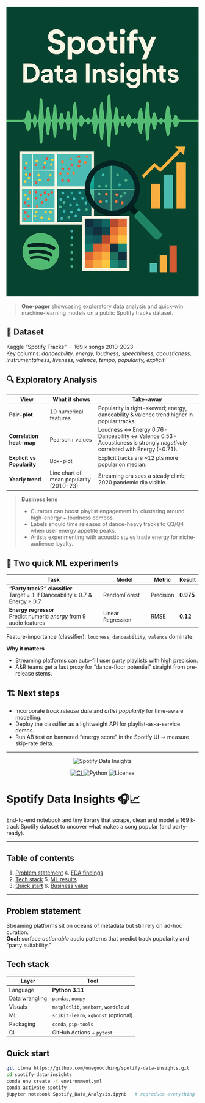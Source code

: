 ![Spotify Data Insights](assets/spotify-data-banner.png)

> **One-pager** showcasing exploratory data analysis and quick-win machine-learning models on a public Spotify tracks dataset.

## 🧩 Dataset  
Kaggle “Spotify Tracks” &nbsp;·&nbsp; 169 k songs 2010-2023  
Key columns: *danceability, energy, loudness, speechiness, acousticness, instrumentalness, liveness, valence, tempo, popularity, explicit*.

## 🔍 Exploratory Analysis  

| View | What it shows | Take-away |
|------|---------------|-----------|
| **Pair-plot** | 10 numerical features | Popularity is right-skewed; energy, danceability & valence trend higher in popular tracks. |
| **Correlation heat-map** | Pearson r values | Loudness ↔ Energy  0.76   ·   Danceability ↔ Valence  0.53   ·   Acousticness is strongly *negatively* correlated with Energy (-0.71). |
| **Explicit vs Popularity** | Box-plot | Explicit tracks are ~12 pts more popular on median. |
| **Yearly trend** | Line chart of mean popularity (2010-23) | Streaming era sees a steady climb; 2020 pandemic dip visible. |

> **Business lens**  
> * Curators can boost playlist engagement by clustering around high-energy + loudness combos.  
> * Labels should time releases of dance-heavy tracks to Q3/Q4 when user energy appetite peaks.  
> * Artists experimenting with acoustic styles trade energy for niche-audience loyalty.

## 🎯 Two quick ML experiments  

| Task | Model | Metric | Result |
|------|-------|--------|--------|
| **“Party track?” classifier** <br> Target = 1 if Danceability ≥ 0.7 & Energy ≥ 0.7 | RandomForest | Precision | **0.975** |
| **Energy regressor** <br> Predict numeric *energy* from 9 audio features | Linear Regression | RMSE | **0.12** |

Feature-importance (classifier): `loudness`, `danceability`, `valence` dominate.

**Why it matters**

* Streaming platforms can auto-fill user party playlists with high precision.  
* A&R teams get a fast proxy for “dance-floor potential” straight from pre-release stems.

## 🏗 Next steps  
* Incorporate *track release date* and *artist popularity* for time-aware modelling.  
* Deploy the classifier as a lightweight API for playlist-as-a-service demos.  
* Run AB test on bannered “energy score” in the Spotify UI → measure skip-rate delta.

---

<p align="center">
  <img src="docs/assets/spotify-data-banner.png" width="650" alt="Spotify Data Insights">
</p>

<p align="center">
  <a href="https://github.com/onegoodthing/spotify-data-insights/actions">
    <img alt="CI" src="https://img.shields.io/github/actions/workflow/status/onegoodthing/spotify-data-insights/tests.yml?label=tests">
  </a>
  <img alt="Python" src="https://img.shields.io/badge/python-3.11-blue">
  <img alt="License" src="https://img.shields.io/github/license/onegoodthing/spotify-data-insights">
</p>

# Spotify Data Insights 🎧📈

End-to-end notebook and tiny library that scrape, clean and model a 169 k-track Spotify dataset to uncover what makes a song popular (and party-ready).

---

## Table of contents
1. [Problem statement](#problem-statement)   4. [EDA findings](#eda-findings)  
2. [Tech stack](#tech-stack)                 5. [ML results](#ml-results)  
3. [Quick start](#quick-start)               6. [Business value](#business-value)

---

## Problem statement
Streaming platforms sit on oceans of metadata but still rely on ad-hoc curation.  
**Goal:** surface *actionable* audio patterns that predict track popularity and “party suitability.”

## Tech stack
| Layer | Tool |
|-------|------|
| Language | **Python 3.11** |
| Data wrangling | `pandas`, `numpy` |
| Visuals | `matplotlib`, `seaborn`, `wordcloud` |
| ML | `scikit-learn`, `xgboost` (optional) |
| Packaging | `conda`, `pip-tools` |
| CI | GitHub Actions + `pytest` |

## Quick start
```bash
git clone https://github.com/onegoodthing/spotify-data-insights.git
cd spotify-data-insights
conda env create -f environment.yml
conda activate spotify
jupyter notebook Spotify_Data_Analysis.ipynb   # reproduce everything
